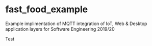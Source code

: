 # fast_food_example
 Example implimentation of MQTT integration of IoT, Web & Desktop application layers for Software Engineering 2019/20

Test
